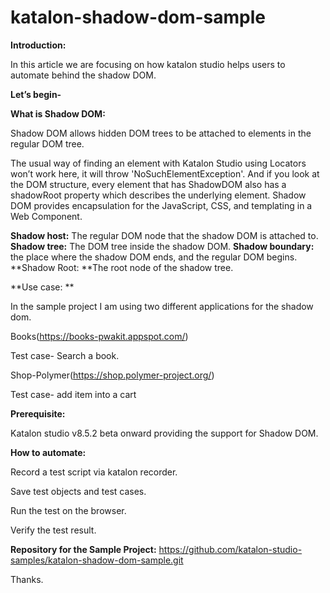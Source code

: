 # katalon-shadow-dom-sample

**Introduction:**

In this article we are focusing on how katalon studio helps users to automate behind the shadow DOM.

**Let’s begin-**

**What is Shadow DOM:**

Shadow DOM allows hidden DOM trees to be attached to elements in the regular DOM tree.

The usual way of finding an element with Katalon Studio using Locators won’t work here,  it will throw 'NoSuchElementException'. And if you look at the DOM structure, every element that has ShadowDOM also has a shadowRoot property which describes the underlying element. Shadow DOM provides encapsulation for the JavaScript, CSS, and templating in a Web Component.

**Shadow host:** The regular DOM node that the shadow DOM is attached to.
**Shadow tree:** The DOM tree inside the shadow DOM.
**Shadow boundary:** the place where the shadow DOM ends, and the regular DOM begins.
**Shadow Root: **The root node of the shadow tree.


**Use case: **

In the sample project I am using two different applications for the shadow dom.

Books(https://books-pwakit.appspot.com/)

Test case- Search a book.

Shop-Polymer(https://shop.polymer-project.org/)

Test case- add item into a cart

**Prerequisite:**

Katalon studio v8.5.2 beta onward providing the support for Shadow DOM.

**How to automate:**

Record a test script via katalon recorder.

Save test objects and test cases.

Run the test on the browser.

Verify the test result.


**Repository for the Sample Project:**
https://github.com/katalon-studio-samples/katalon-shadow-dom-sample.git

Thanks.
